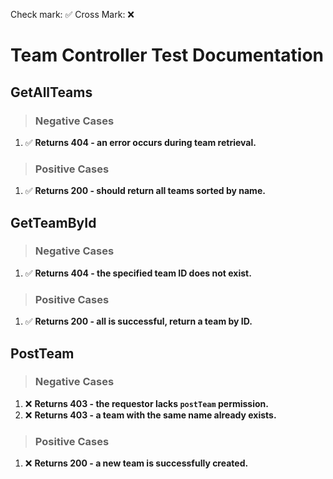 
Check mark: ✅
Cross Mark: ❌

# Team Controller Test Documentation

## GetAllTeams

> ### Negative Cases
1. ✅ **Returns 404 - an error occurs during team retrieval.**
   
> ### Positive Cases
1. ✅ **Returns 200 - should return all teams sorted by name.**


## GetTeamById

> ### Negative Cases
1. ✅ **Returns 404 - the specified team ID does not exist.**
   
> ### Positive Cases
1. ✅ **Returns 200 - all is successful, return a team by ID.**


## PostTeam

> ### Negative Cases
1. ❌ **Returns 403 - the requestor lacks `postTeam` permission.**
2. ❌ **Returns 403 - a team with the same name already exists.**
   
> ### Positive Cases
1. ❌ **Returns 200 - a new team is successfully created.**




